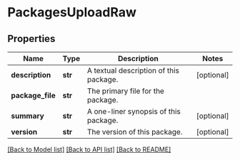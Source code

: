 # PackagesUploadRaw

## Properties
Name | Type | Description | Notes
------------ | ------------- | ------------- | -------------
**description** | **str** | A textual description of this package. | [optional] 
**package_file** | **str** | The primary file for the package. | 
**summary** | **str** | A one-liner synopsis of this package. | [optional] 
**version** | **str** | The version of this package. | [optional] 

[[Back to Model list]](../README.md#documentation-for-models) [[Back to API list]](../README.md#documentation-for-api-endpoints) [[Back to README]](../README.md)



